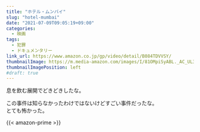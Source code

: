 ```yaml
---
title: "ホテル・ムンバイ"
slug: "hotel-mumbai"
date: "2021-07-09T09:05:19+09:00"
categories:
  - 映画
tags:
  - 犯罪
  - ドキュメンタリー
link_url: https://www.amazon.co.jp/gp/video/detail/B084TDVVSY/
thumbnailImage: https://m.media-amazon.com/images/I/81OMpiSyABL._AC_UL320_.jpg
thumbnailImagePosition: left
#draft: true
---
```

息を飲む展開でどきどきしたな。
<!--more-->
この事件は知らなかったわけではないけどすごい事件だったな。  
とても怖かった。

{{< amazon-prime >}}
